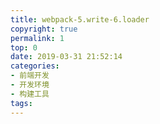 ```yaml
---
title: webpack-5.write-6.loader
copyright: true
permalink: 1
top: 0
date: 2019-03-31 21:52:14
categories:
- 前端开发
- 开发环境
- 构建工具
tags:
---
```

